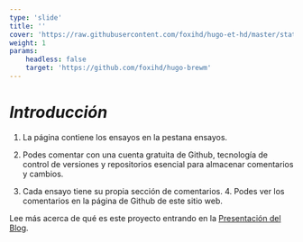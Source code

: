 ```yaml
---
type: 'slide'
title: ''
cover: 'https://raw.githubusercontent.com/foxihd/hugo-et-hd/master/static/svg/flowlines/28.svg'
weight: 1
params:
    headless: false
    target: 'https://github.com/foxihd/hugo-brewm'
---
```


***Introducción***
====================
 1. La página contiene los ensayos en la pestana ensayos.

 2. Podes comentar con una cuenta gratuita de Github, tecnología de control de versiones y repositorios esencial para almacenar comentarios y cambios.
 
 3. Cada ensayo tiene su propia sección de comentarios. 4. Podes ver los comentarios en la página de Github de este sitio web.

Lee más acerca de qué es este proyecto entrando en la [Presentación del Blog](/about/presentacion/).